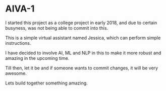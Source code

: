 # AIVA-1


I started this project as a college project in early 2018, and due to certain busyness, was not being able to commit into this.

This is a simple virtual assistant named Jessica, which can perform simple instructions. 

I have decided to involve AI, ML and NLP in this to make it more robust and amazing in the upcoming time.


Till then, let it be and if someone wants to commit changes, it will be very awesome.

Lets build together something amazing.
